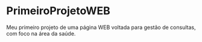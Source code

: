 # PrimeiroProjetoWEB
Meu primeiro projeto de uma página WEB voltada para gestão de consultas, com foco na área da saúde.
